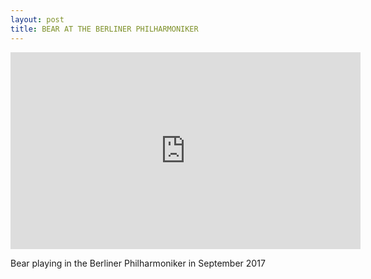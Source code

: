 ```yaml
---
layout: post
title: BEAR AT THE BERLINER PHILHARMONIKER
---
```



<div class="vid">
  <iframe width="560" height="315" src="https://www.youtube.com/embed/iG9CE55wbtY?list=PL70DEC2B0568B5469" frameborder="0" allowfullscreen></iframe>
 
</div>

Bear playing in the Berliner Philharmoniker in September 2017

